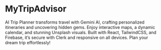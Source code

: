 # MyTripAdvisor
AI Trip Planner transforms travel with Gemini AI, crafting personalized itineraries and uncovering hidden gems. Enjoy interactive maps, a dynamic calendar, and stunning Unsplash visuals. Built with React, TailwindCSS, and Firebase, it’s secure with Clerk and responsive on all devices. Plan your dream trip effortlessly!
